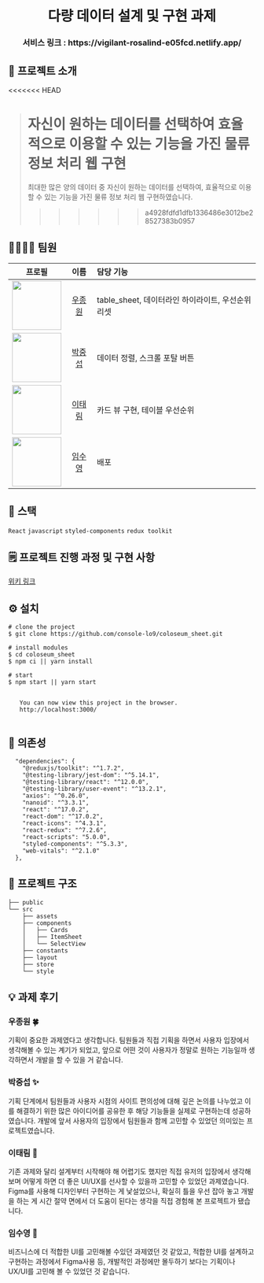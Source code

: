<h1 align="center"> 다량 데이터 설계 및 구현 과제 </h1>

<h3 align="center"> 서비스 링크 : https://vigilant-rosalind-e05fcd.netlify.app/</h3>

## 👏 프로젝트 소개

<<<<<<< HEAD

> # 자신이 원하는 데이터를 선택하여 효율적으로 이용할 수 있는 기능을 가진 물류 정보 처리 웹 구현
>
> 최대한 많은 양의 데이터 중 자신이 원하는 데이터를 선택하여, 효율적으로 이용할 수 있는 기능을 가진 물류 정보 처리 웹 구현하였습니다.
>
> > > > > > > a4928fdfd1dfb1336486e3012be28527383b0957

## 🙋‍♀️🙋‍♂️ 팀원

|                                           프로필                                           |                    이름                     | 담당 기능                                         |
| :----------------------------------------------------------------------------------------: | :-----------------------------------------: | :------------------------------------------------ |
| <img src="https://avatars.githubusercontent.com/Ubermensch0608" width="100" height="100"/> | [우종원](https://github.com/Ubermensch0608) | table_sheet, 데이터라인 하이라이트, 우선순위 리셋 |
|  <img src="https://avatars.githubusercontent.com/crucial-sub" width="100" height="100"/>   |  [박중섭](https://github.com/crucial-sub)   | 데이터 정렬, 스크롤 포탈 버튼                     |
|    <img src="https://avatars.githubusercontent.com/ttaerrim" width="100" height="100"/>    |    [이태림](https://github.com/ttaerrim)    | 카드 뷰 구현, 테이블 우선순위                     |
|   <img src="https://avatars.githubusercontent.com/penguin311" width="100" height="100"/>   |   [임수영](https://github.com/penguin311)   | 배포                                              |

## 🚀 스택

`React` `javascript` `styled-components` `redux toolkit`

## 🗒 프로젝트 진행 과정 및 구현 사항

[위키 링크](https://github.com/console-lo9/coloseum_sheet/wiki/%ED%94%84%EB%A1%9C%EC%A0%9D%ED%8A%B8-%EC%A7%84%ED%96%89-%EA%B3%BC%EC%A0%95-%EB%B0%8F-%EA%B5%AC%ED%98%84-%EC%82%AC%ED%95%AD)

## ⚙ 설치

```
# clone the project
$ git clone https://github.com/console-lo9/coloseum_sheet.git

# install modules
$ cd coloseum_sheet
$ npm ci || yarn install

# start
$ npm start || yarn start

⠀
⠀  You can now view this project in the browser.
⠀  http://localhost:3000/
⠀
```

## 🔗 의존성

```
  "dependencies": {
    "@reduxjs/toolkit": "^1.7.2",
    "@testing-library/jest-dom": "^5.14.1",
    "@testing-library/react": "^12.0.0",
    "@testing-library/user-event": "^13.2.1",
    "axios": "^0.26.0",
    "nanoid": "^3.3.1",
    "react": "^17.0.2",
    "react-dom": "^17.0.2",
    "react-icons": "^4.3.1",
    "react-redux": "^7.2.6",
    "react-scripts": "5.0.0",
    "styled-components": "^5.3.3",
    "web-vitals": "^2.1.0"
  },
```

## 📂 프로젝트 구조

    ├── public
    └── src
        ├── assets
        ├── components
        │   ├── Cards
        │   ├── ItemSheet
        │   └── SelectView
        ├── constants
        ├── layout
        ├── store
        └── style

## 💡 과제 후기

### **우종원** 🍀

기획이 중요한 과제였다고 생각합니다. 팀원들과 직접 기획을 하면서 사용자 입장에서 생각해볼 수 있는 계기가 되었고, 앞으로 어떤 것이 사용자가 정말로 원하는 기능일까 생각하면서 개발을 할 수 있을 거 같습니다.

### **박중섭** ✨

기획 단계에서 팀원들과 사용자 시점의 사이트 편의성에 대해 깊은 논의를 나누었고 이를 해결하기 위한 많은 아이디어를 공유한 후 해당 기능들을 실제로 구현하는데 성공하였습니다. 개발에 앞서 사용자의 입장에서 팀원들과 함께 고민할 수 있었던 의미있는 프로젝트였습니다.

### **이태림** 🐯

기존 과제와 달리 설계부터 시작해야 해 어렵기도 했지만 직접 유저의 입장에서 생각해 보며 어떻게 하면 더 좋은 UI/UX를 선사할 수 있을까 고민할 수 있었던 과제였습니다. Figma를 사용해 디자인부터 구현하는 게 낯설었으나, 확실히 틀을 우선 잡아 놓고 개발을 하는 게 시간 절약 면에서 더 도움이 된다는 생각을 직접 경험해 본 프로젝트가 됐습니다.

### **임수영** 🐧

비즈니스에 더 적합한 UI를 고민해볼 수있던 과제였던 것 같았고, 적합한 UI를 설계하고 구현하는 과정에서 Figma사용 등, 개발적인 과정에만 몰두하기 보다는 기획이나 UX/UI를 고민해 볼 수 있었던 것 같습니다.
